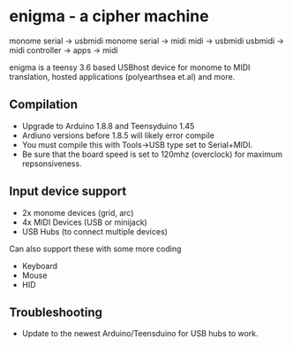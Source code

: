 # enigma - a cipher machine

monome serial -> usbmidi
monome serial -> midi
midi -> usbmidi
usbmidi -> midi
controller -> apps -> midi

enigma is a teensy 3.6 based USBhost device for monome to MIDI translation, hosted applications (polyearthsea et.al) and more.


## Compilation
* Upgrade to Arduino 1.8.8 and Teensyduino 1.45
* Ardiuno versions before 1.8.5 will likely error compile
* You must compile this with Tools->USB type set to Serial+MIDI.
* Be sure that the board speed is set to 120mhz (overclock) for maximum repsonsiveness.


## Input device support
* 2x monome devices (grid, arc)
* 4x MIDI Devices (USB or minijack)
* USB Hubs (to connect multiple devices)

Can also support these with some more coding
* Keyboard
* Mouse
* HID 

## Troubleshooting
* Update to the newest Arduino/Teensduino for USB hubs to work.
